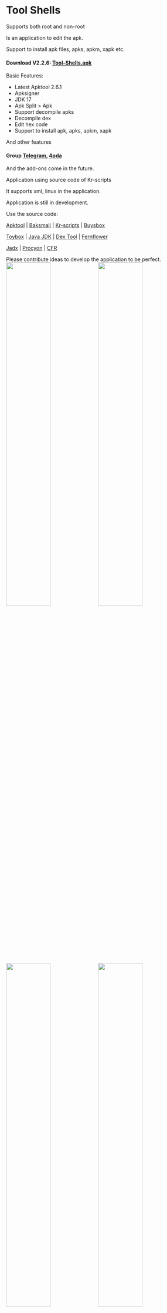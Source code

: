 # Tool Shells

Supports both root and non-root

Is an application to edit the apk.

Support to install apk files, apks, apkm, xapk etc.

#### Download V2.2.6: [Tool-Shells.apk](https://github.com/kakathic/Tool-Shells/releases/download/V2.2.6/Tool-Shells.apk) 

Basic Features:

+ Latest Apktool 2.6.1
+ Apksigner 
+ JDK 17 
+ Apk Split > Apk 
+ Support decompile apks 
+ Decompile dex 
+ Edit hex code 
+ Support to install apk, apks, apkm, xapk

And other features

#### Group [Telegram](https://t.me/Tool_Shells), [4pda](https://4pda.ru/forum/index.php?showtopic=1023049)

And the add-ons come in the future.

Application using source code of Kr-scripts

It supports xml, linux in the application.

Application is still in development.

Use the source code:

[Apktool](https://github.com/iBotPeaches/Apktool) | [Baksmali](https://github.com/JesusFreke/smali) | [Kr-scripts](https://github.com/helloklf/kr-scripts) | [Buysbox](https://github.com/Magisk-Modules-Repo/busybox-ndk)

[Toybox](https://github.com/landley/toybox) | [Java JDK](https://adoptium.net) | [Dex Tool](https://github.com/pxb1988/dex2jar) | [Fernflower](https://github.com/fesh0r/fernflower)

[Jadx](https://github.com/skylot/jadx) | [Procyon](https://github.com/mstrobel/procyon) | [CFR](https://github.com/leibnitz27/cfr)

Please contribute ideas to develop the application to be perfect.
<img src="https://github.com/kakathic/Tool-Shells/raw/master/Image/image.jpg" height="auto" width="49%" />
<img src="https://github.com/kakathic/Tool-Shells/raw/master/Image/image1.jpg" height="auto" width="49%" />
<img src="https://github.com/kakathic/Tool-Shells/raw/master/Image/image2.jpg" height="auto" width="49%" />
<img src="https://github.com/kakathic/Tool-Shells/raw/master/Image/image3.jpg" height="auto" width="49%" />
<img src="https://github.com/kakathic/Tool-Shells/raw/master/Image/image4.jpg" height="auto" width="49%" />
<img src="https://github.com/kakathic/Tool-Shells/raw/master/Image/image5.jpg" height="auto" width="49%" />

